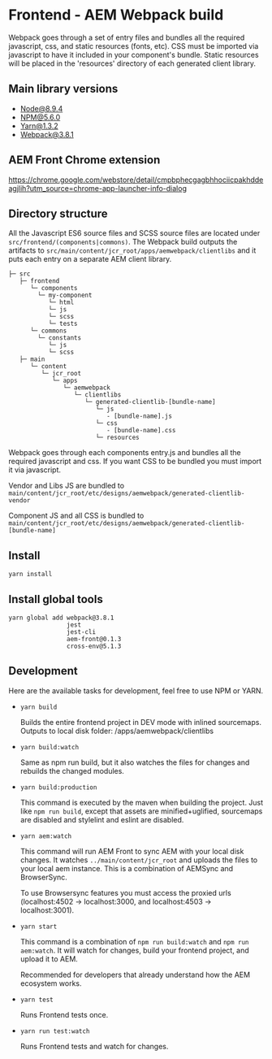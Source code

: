 # Frontend - AEM Webpack build

Webpack goes through a set of entry files and bundles all the required javascript, css, and static resources (fonts, etc).
CSS must be imported via javascript to have it included in your component's bundle.
Static resources will be placed in the 'resources' directory of each generated client library.

## Main library versions
- Node@8.9.4
- NPM@5.6.0
- Yarn@1.3.2
- Webpack@3.8.1

## AEM Front Chrome extension
https://chrome.google.com/webstore/detail/cmpbphecgagbhhociicpakhddeagjlih?utm_source=chrome-app-launcher-info-dialog

## Directory structure

All the Javascript ES6 source files and SCSS source files are located under `src/frontend/(components|commons)`.
The Webpack build outputs the artifacts to `src/main/content/jcr_root/apps/aemwebpack/clientlibs` and it puts each entry on a separate AEM client library. 

```
├─ src
   ├─ frontend
      └─ components
        └─ my-component
           └─ html
           └─ js
           └─ scss
           └─ tests
      └─ commons
        └─ constants
           └─ js
           └─ scss
   ├─ main
      └─ content
         └─ jcr_root
            └─ apps
               └─ aemwebpack
                  └─ clientlibs
                     └─ generated-clientlib-[bundle-name]
                        └─ js
                           - [bundle-name].js
                        └─ css
                           - [bundle-name].css
                        └─ resources
```

Webpack goes through each components entry.js and bundles all the required javascript and css. If you want CSS to be bundled you must import it via javascript.

Vendor and Libs JS are bundled to `main/content/jcr_root/etc/designs/aemwebpack/generated-clientlib-vendor`

Component JS and all CSS is bundled to `main/content/jcr_root/etc/designs/aemwebpack/generated-clientlib-[bundle-name]`

## Install
`yarn install`

## Install global tools
```
yarn global add webpack@3.8.1 
                jest
                jest-cli
                aem-front@0.1.3 
                cross-env@5.1.3 
```

## Development
Here are the available tasks for development, feel free to use NPM or YARN.

- `yarn build`

    Builds the entire frontend project in DEV mode with inlined sourcemaps.
    Outputs to local disk folder: /apps/aemwebpack/clientlibs

- `yarn build:watch`

    Same as npm run build, but it also watches the files for changes and rebuilds the changed modules.
     
- `yarn build:production`

    This command is executed by the maven when building the project.
    Just like `npm run build`, except that assets are minified+uglified, sourcemaps are disabled and stylelint and eslint are disabled.

- `yarn aem:watch`
    
    This command will run AEM Front to sync AEM with your local disk changes. It watches `../main/content/jcr_root` and uploads the files to your local aem instance.
    This is a combination of AEMSync and BrowserSync. 
    
    To use Browsersync features you must access the proxied urls (localhost:4502 -> localhost:3000, and localhost:4503 -> localhost:3001).
    
- `yarn start`
    
    This command is a combination of `npm run build:watch` and `npm run aem:watch`. 
    It will watch for changes, build your frontend project, and upload it to AEM.
    
    Recommended for developers that already understand how the AEM ecosystem works.
    
- `yarn test`

    Runs Frontend tests once.
    
- `yarn run test:watch`

    Runs Frontend tests and watch for changes.